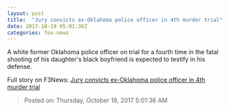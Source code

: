 ```yaml
---
layout: post
title:  "Jury convicts ex-Oklahoma police officer in 4th murder trial"
date: 2017-10-19 05:01:36Z
categories: fox-news
---
```


A white former Oklahoma police officer on trial for a fourth time in the fatal shooting of his daughter's black boyfriend is expected to testify in his defense.


Full story on F3News: [Jury convicts ex-Oklahoma police officer in 4th murder trial](http://www.f3nws.com/n/BDveaB)

> Posted on: Thursday, October 19, 2017 5:01:36 AM
